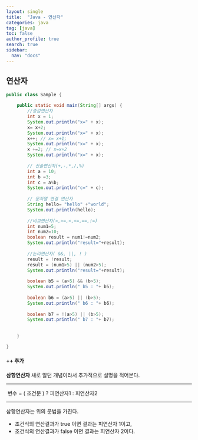 ```yaml
---
layout: single
title:  "Java - 연산자"
categories: java
tag: [java]
toc: false
author_profile: true
search: true
sidebar:
  nav: "docs"
---
```


## 연산자

```java
public class Sample {

	public static void main(String[] args) {
		//증감연산자
		int x = 1;
		System.out.println("x=" + x);
		x= x+2;
		System.out.println("x=" + x);
		x++; // x= x+1;
		System.out.println("x=" + x);
		x +=2; // x=x+2
		System.out.println("x=" + x);
		
		// 산술연산자(+,-,*,/,%)
		int a = 10;
		int b =3;
		int c = a%b;
		System.out.println("c=" + c);
		
		// 문자열 연결 연산자
		String hello= "hello" +"world";
		System.out.println(hello);
		
		//비교연산자(>,>=,<,<=,==,!=)
		int num1=5;
		int num2=10;
		boolean result = num1!=num2;
		System.out.println("result="+result);
		
		//논리연산자( &&, ||, ! )
		result = !result;
		result = (num1>5) || (num2>5);
		System.out.println("result="+result);
		
		boolean b5 = (a>5) && (b>5);
		System.out.println(" b5 : "+ b5);
		
		boolean b6 = (a>5) || (b>5);
		System.out.println(" b6 : "+ b6);
		
		boolean b7 = !(a>5) || (b>5);          
		System.out.println(" b7 : "+ b7);
		
		
	}

}
```

#### ++ 추가

**삼항연산자**
새로 알던 개념이라서 추가적으로 설명을 적어본다.

------

​               변수 = ( 조건문 ) ? 피연산자1  : 피연산자2

------

삼항연산자는 위의 문법을 가진다.

- 조건식의 연산결과가 true 이면 결과는 피연산자 1이고,
- 조건식의 연산결과가 false 이면 결과는 피연산자 2이다.